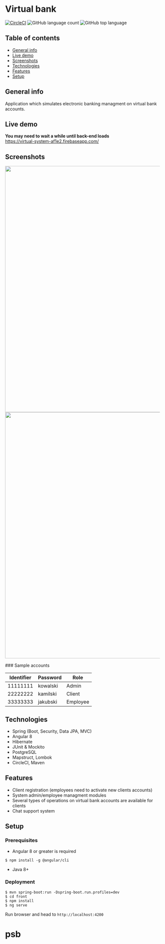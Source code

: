 # Virtual bank 
[![CircleCI](https://circleci.com/gh/grzegorz103/virtual-bank-system.svg?style=svg)](https://circleci.com/gh/grzegorz103/virtual-bank-system) ![GitHub language count](https://img.shields.io/github/languages/count/grzegorz103/virtual-bank-system) ![GitHub top language](https://img.shields.io/github/languages/top/grzegorz103/virtual-bank-system)    

## Table of contents
* [General info](#general-info)
* [Live demo](#live-demo)
* [Screenshots](#screenshots)
* [Technologies](#technologies)
* [Features](#features)
* [Setup](#setup)

## General info
Application which simulates electronic banking managment on virtual bank accounts.

## Live demo
**You may need to wait a while until back-end loads**    
https://virtual-system-af1e2.firebaseapp.com/

## Screenshots
<p>
<img width="800" src="https://i.imgur.com/i0uGako.png"><img width="800" src="https://i.imgur.com/r40WlZW.png">
</p>
### Sample accounts

| __Identifier__ | __Password__ | Role |
| -------------- | ------------ | --- |
| 11111111 | kowalski | Admin |
| 22222222 | kamilski | Client |
| 33333333 | jakubski | Employee |    

## Technologies
- Spring (Boot, Security, Data JPA, MVC)
- Angular 8
- Hibernate
- JUnit & Mockito
- PostgreSQL
- Mapstruct, Lombok
- CircleCI, Maven

## Features
- Client registration (employees need to activate new clients accounts)
- System admin/employee managment modules
- Several types of operations on virtual bank accounts are available for clients
- Chat support system

## Setup
### Prerequisites

- Angular 8 or greater is required
```$xslt
$ npm install -g @angular/cli
``` 
- Java 8+

### Deployment

```
$ mvn spring-boot:run -Dspring-boot.run.profiles=dev
$ cd front
$ npm install
$ ng serve
```
Run browser and head to ```http://localhost:4200```
# psb
